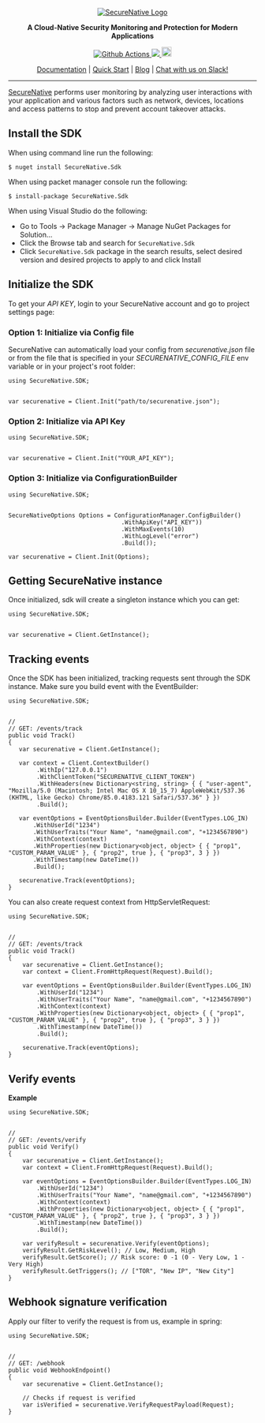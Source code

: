<p align="center">
  <a href="https://www.securenative.com"><img src="https://user-images.githubusercontent.com/45174009/77826512-f023ed80-7120-11ea-80e0-58aacde0a84e.png" alt="SecureNative Logo"/></a>
</p>

<p align="center">
  <b>A Cloud-Native Security Monitoring and Protection for Modern Applications</b>
</p>
<p align="center">
  <a href="https://github.com/securenative/securenative-node">
    <img alt="Github Actions" src="https://github.com/securenative/securenative-java/workflows/CI/badge.svg">
  </a>
  <a href="https://codecov.io/gh/securenative/securenative-dotnet">
    <img src="https://codecov.io/gh/securenative/securenative-dotnet/branch/master/graph/badge.svg" />
  </a>
  <a href="https://www.nuget.org/packages/SecureNative.SDK/">
    <img src="https://img.shields.io/nuget/v/securenative.sdk.svg" alt="npm version" height="20">
  </a>
</p>
<p align="center">
  <a href="https://docs.securenative.com">Documentation</a> |
  <a href="https://docs.securenative.com/quick-start">Quick Start</a> |
  <a href="https://blog.securenative.com">Blog</a> |
  <a href="">Chat with us on Slack!</a>
</p>
<hr/>


[SecureNative](https://www.securenative.com/) performs user monitoring by analyzing user interactions with your application and various factors such as network, devices, locations and access patterns to stop and prevent account takeover attacks.

## Install the SDK

When using command line run the following:
```shell script
$ nuget install SecureNative.Sdk
```

When using packet manager console run the following:
```shell script
$ install-package SecureNative.Sdk
```

When using Visual Studio do the following:
* Go to Tools -> Package Manager -> Manage NuGet Packages for Solution...
* Click the Browse tab and search for `SecureNative.Sdk`
* Click `SecureNative.Sdk` package in the search results, select desired version and desired projects to apply to and click Install

## Initialize the SDK

To get your *API KEY*, login to your SecureNative account and go to project settings page:

### Option 1: Initialize via Config file
SecureNative can automatically load your config from *securenative.json* file or from the file that is specified in your *SECURENATIVE_CONFIG_FILE* env variable or in your project's root folder:

```dotenv
using SecureNative.SDK;


var securenative = Client.Init("path/to/securenative.json");
```
### Option 2: Initialize via API Key

```dotenv
using SecureNative.SDK;


var securenative = Client.Init("YOUR_API_KEY");
```

### Option 3: Initialize via ConfigurationBuilder
```dotenv
using SecureNative.SDK;


SecureNativeOptions Options = ConfigurationManager.ConfigBuilder()
                                .WithApiKey("API_KEY"))
                                .WithMaxEvents(10)
                                .WithLogLevel("error")
                                .Build());

var securenative = Client.Init(Options);
```

## Getting SecureNative instance
Once initialized, sdk will create a singleton instance which you can get: 
```dotenv
using SecureNative.SDK;


var securenative = Client.GetInstance();
```

## Tracking events

Once the SDK has been initialized, tracking requests sent through the SDK
instance. Make sure you build event with the EventBuilder:

 ```dotenv
using SecureNative.SDK;


//
// GET: /events/track
public void Track()
{
    var securenative = Client.GetInstance();

    var context = Client.ContextBuilder()
         .WithIp("127.0.0.1")
         .WithClientToken("SECURENATIVE_CLIENT_TOKEN")
         .WithHeaders(new Dictionary<string, string> { { "user-agent", "Mozilla/5.0 (Macintosh; Intel Mac OS X 10_15_7) AppleWebKit/537.36 (KHTML, like Gecko) Chrome/85.0.4183.121 Safari/537.36" } })
         .Build();

    var eventOptions = EventOptionsBuilder.Builder(EventTypes.LOG_IN)
        .WithUserId("1234")
        .WithUserTraits("Your Name", "name@gmail.com", "+1234567890")
        .WithContext(context)
        .WithProperties(new Dictionary<object, object> { { "prop1", "CUSTOM_PARAM_VALUE" }, { "prop2", true }, { "prop3", 3 } })
        .WithTimestamp(new DateTime())
        .Build();

    securenative.Track(eventOptions);
}
 ```

You can also create request context from HttpServletRequest:

```dotenv
using SecureNative.SDK;


//
// GET: /events/track
public void Track()
{
    var securenative = Client.GetInstance();
    var context = Client.FromHttpRequest(Request).Build();

    var eventOptions = EventOptionsBuilder.Builder(EventTypes.LOG_IN)
        .WithUserId("1234")
        .WithUserTraits("Your Name", "name@gmail.com", "+1234567890")
        .WithContext(context)
        .WithProperties(new Dictionary<object, object> { { "prop1", "CUSTOM_PARAM_VALUE" }, { "prop2", true }, { "prop3", 3 } })
        .WithTimestamp(new DateTime())
        .Build();

    securenative.Track(eventOptions);
}
```

## Verify events

**Example**

```dotenv
using SecureNative.SDK;


//
// GET: /events/verify
public void Verify()
{
    var securenative = Client.GetInstance();
    var context = Client.FromHttpRequest(Request).Build();

    var eventOptions = EventOptionsBuilder.Builder(EventTypes.LOG_IN)
        .WithUserId("1234")
        .WithUserTraits("Your Name", "name@gmail.com", "+1234567890")
        .WithContext(context)
        .WithProperties(new Dictionary<object, object> { { "prop1", "CUSTOM_PARAM_VALUE" }, { "prop2", true }, { "prop3", 3 } })
        .WithTimestamp(new DateTime())
        .Build();

    var verifyResult = securenative.Verify(eventOptions);
    verifyResult.GetRiskLevel(); // Low, Medium, High
    verifyResult.GetScore(); // Risk score: 0 -1 (0 - Very Low, 1 - Very High)
    verifyResult.GetTriggers(); // ["TOR", "New IP", "New City"]
}
```

## Webhook signature verification

Apply our filter to verify the request is from us, example in spring:

```dotenv
using SecureNative.SDK;


//
// GET: /webhook
public void WebhookEndpoint()
{
    var securenative = Client.GetInstance();
    
    // Checks if request is verified
    var isVerified = securenative.VerifyRequestPayload(Request);
}
 ```
